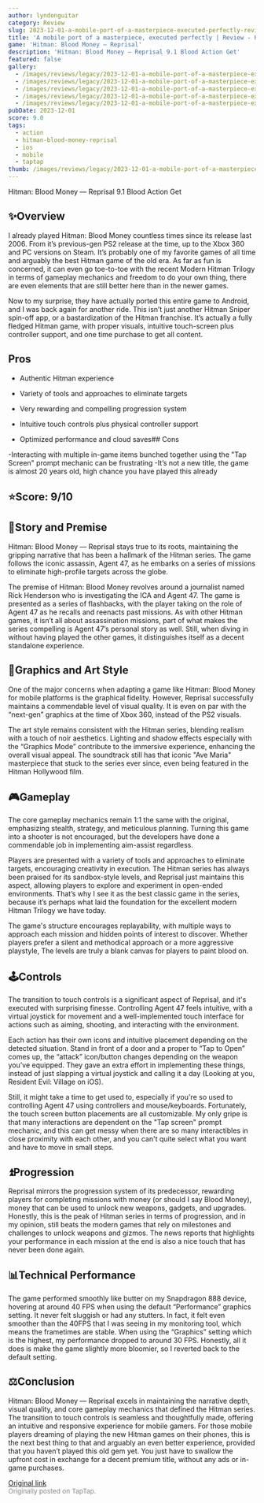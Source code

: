 ```yaml
---
author: lyndonguitar
category: Review
slug: 2023-12-01-a-mobile-port-of-a-masterpiece-executed-perfectly-review-hitman-blood-money-reprisal
title: 'A mobile port of a masterpiece, executed perfectly | Review - Hitman: Blood Money — Reprisal'
game: 'Hitman: Blood Money — Reprisal'
description: 'Hitman: Blood Money — Reprisal 9.1 Blood Action Get'
featured: false
gallery:
  - /images/reviews/legacy/2023-12-01-a-mobile-port-of-a-masterpiece-executed-perfectly--review---hitman-blood-money--reprisal-0.avif
  - /images/reviews/legacy/2023-12-01-a-mobile-port-of-a-masterpiece-executed-perfectly--review---hitman-blood-money--reprisal-1.avif
  - /images/reviews/legacy/2023-12-01-a-mobile-port-of-a-masterpiece-executed-perfectly--review---hitman-blood-money--reprisal-2.avif
  - /images/reviews/legacy/2023-12-01-a-mobile-port-of-a-masterpiece-executed-perfectly--review---hitman-blood-money--reprisal-3.avif
  - /images/reviews/legacy/2023-12-01-a-mobile-port-of-a-masterpiece-executed-perfectly--review---hitman-blood-money--reprisal-4.avif
pubDate: 2023-12-01
score: 9.0
tags:
  - action
  - hitman-blood-money-reprisal
  - ios
  - mobile
  - taptap
thumb: /images/reviews/legacy/2023-12-01-a-mobile-port-of-a-masterpiece-executed-perfectly--review---hitman-blood-money--reprisal-0.avif
---
```


Hitman: Blood Money — Reprisal
9.1
Blood
Action
Get


## ✨Overview

I already played Hitman: Blood Money countless times since its release last 2006. From it’s previous-gen PS2 release at the time, up to the Xbox 360 and PC versions on Steam. It’s probably one of my favorite games of all time and arguably the best Hitman game of the old era. As far as fun is concerned, it can even go toe-to-toe with the recent Modern Hitman Trilogy in terms of gameplay mechanics and freedom to do your own thing, there are even elements that are still better here than in the newer games.

Now to my surprise, they have actually ported this entire game to Android, and I was back again for another ride. This isn’t just another Hitman Sniper spin-off app, or a bastardization of the Hitman franchise. It’s actually a fully fledged Hitman game, with proper visuals, intuitive touch-screen plus controller support, and one time purchase to get all content.




## Pros



- Authentic Hitman experience

- Variety of tools and approaches to eliminate targets

- Very rewarding and compelling progression system

- Intuitive touch controls plus physical controller support

- Optimized performance and cloud saves## Cons


-Interacting with multiple in-game items bunched together using the "Tap Screen" prompt mechanic can be frustrating
-It’s not a new title, the game is almost 20 years old, high chance you have played this already


## ⭐️Score: 9/10


## 📖Story and Premise

Hitman: Blood Money — Reprisal stays true to its roots, maintaining the gripping narrative that has been a hallmark of the Hitman series. The game follows the iconic assassin, Agent 47, as he embarks on a series of missions to eliminate high-profile targets across the globe.

The premise of Hitman: Blood Money revolves around a journalist named Rick Henderson who is investigating the ICA and Agent 47. The game is presented as a series of flashbacks, with the player taking on the role of Agent 47 as he recalls and reenacts past missions. As with other Hitman games, it isn’t all about assassination missions, part of what makes the series compelling is Agent 47’s personal story as well. Still, when diving in without having played the other games, it distinguishes itself as a decent standalone experience.


## 🎨Graphics and Art Style

One of the major concerns when adapting a game like Hitman: Blood Money for mobile platforms is the graphical fidelity. However, Reprisal successfully maintains a commendable level of visual quality. It is even on par with the “next-gen” graphics at the time of Xbox 360, instead of the PS2 visuals.

The art style remains consistent with the Hitman series, blending realism with a touch of noir aesthetics. Lighting and shadow effects especially with the “Graphics Mode” contribute to the immersive experience, enhancing the overall visual appeal. The soundtrack still has that iconic "Ave Maria" masterpiece that stuck to the series ever since, even being featured in the Hitman Hollywood film.


## 🎮Gameplay

The core gameplay mechanics remain 1:1 the same with the original, emphasizing stealth, strategy, and meticulous planning. Turning this game into a shooter is not encouraged, but the developers have done a commendable job in implementing aim-assist regardless.

Players are presented with a variety of tools and approaches to eliminate targets, encouraging creativity in execution. The Hitman series has always been praised for its sandbox-style levels, and Reprisal just maintains this aspect, allowing players to explore and experiment in open-ended environments. That’s why I see it as the best classic game in the series, because it’s perhaps what laid the foundation for the excellent modern Hitman Trilogy we have today.

The game's structure encourages replayability, with multiple ways to approach each mission and hidden points of interest to discover. Whether players prefer a silent and methodical approach or a more aggressive playstyle, The levels are truly a blank canvas for players to paint blood on.


## 🕹Controls

The transition to touch controls is a significant aspect of Reprisal, and it's executed with surprising finesse. Controlling Agent 47 feels intuitive, with a virtual joystick for movement and a well-implemented touch interface for actions such as aiming, shooting, and interacting with the environment.

Each action has their own icons and intuitive placement depending on the detected situation. Stand in front of a door and a proper to “Tap to Open” comes up, the “attack” icon/button changes depending on the weapon you’ve equipped. They gave an extra effort in implementing these things, instead of just slapping a virtual joystick and calling it a day (Looking at you, Resident Evil: Village on iOS).

Still, it might take a time to get used to, especially if you're so used to controlling Agent 47 using controllers and mouse/keyboards. Fortunately, the touch screen button placements are all customizable. My only gripe is that many interactions are dependent on the "Tap screen" prompt mechanic, and this can get messy when there are so many interactibles in close proximity with each other, and you can't quite select what you want and have to move in small steps.


## ⏫Progression

Reprisal mirrors the progression system of its predecessor, rewarding players for completing missions with money (or should I say Blood Money), money that can be used to unlock new weapons, gadgets, and upgrades. Honestly, this is the peak of Hitman series in terms of progression, and in my opinion, still beats the modern games that rely on milestones and challenges to unlock weapons and gizmos. The news reports that highlights your performance in each mission at the end is also a nice touch that has never been done again.


## 📊Technical Performance

The game performed smoothly like butter on my Snapdragon 888 device, hovering at around 40 FPS when using the default “Performance” graphics setting. It never felt sluggish or had any stutters. In fact, it felt even smoother than the 40FPS that I was seeing in my monitoring tool, which means the frametimes are stable. When using the “Graphics” setting which is the highest, my performance dropped to around 30 FPS. Honestly, all it does is make the game slightly more bloomier, so I reverted back to the default setting.


## ⚖️Conclusion

Hitman: Blood Money — Reprisal excels in maintaining the narrative depth, visual quality, and core gameplay mechanics that defined the Hitman series. The transition to touch controls is seamless and thoughtfully made, offering an intuitive and responsive experience for mobile gamers. For those mobile players dreaming of playing the new Hitman games on their phones, this is the next best thing to that and arguably an even better experience, provided that you haven’t played this old gem yet. You just have to swallow the upfront cost in exchange for a decent premium title, without any ads or in-game purchases.

[Original link](https://www.taptap.io/post/6615533)<br><span style="font-size: 0.95em; color: #888;">Originally posted on TapTap.</span>